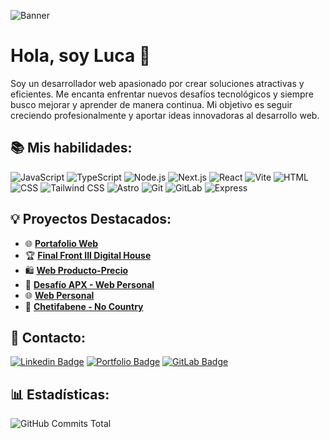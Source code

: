 ![Banner](https://user-images.githubusercontent.com/74038190/241765440-80728820-e06b-4f96-9c9e-9df46f0cc0a5.gif)

# Hola, soy Luca 👋

Soy un desarrollador web apasionado por crear soluciones atractivas y eficientes. Me encanta enfrentar nuevos desafíos tecnológicos y siempre busco mejorar y aprender de manera continua. Mi objetivo es seguir creciendo profesionalmente y aportar ideas innovadoras al desarrollo web.


## 📚 Mis habilidades:

![JavaScript](https://img.shields.io/badge/-JavaScript-f7df1e?style=for-the-badge&logo=javascript&logoColor=white)
![TypeScript](https://img.shields.io/badge/-TypeScript-3178c6?style=for-the-badge&logo=typescript&logoColor=white)
![Node.js](https://img.shields.io/badge/-Node.js-339933?style=for-the-badge&logo=node.js&logoColor=white)
![Next.js](https://img.shields.io/badge/-Next.js-000000?style=for-the-badge&logo=next.js&logoColor=white)
![React](https://img.shields.io/badge/-React-61DAFB?style=for-the-badge&logo=react&logoColor=white)
![Vite](https://img.shields.io/badge/-Vite-646CFF?style=for-the-badge&logo=vite&logoColor=white)
![HTML](https://img.shields.io/badge/-HTML5-E34F26?style=for-the-badge&logo=html5&logoColor=white)
![CSS](https://img.shields.io/badge/-CSS3-1572B6?style=for-the-badge&logo=css3&logoColor=white)
![Tailwind CSS](https://img.shields.io/badge/-Tailwind_CSS-06B6D4?style=for-the-badge&logo=tailwind-css&logoColor=white)
![Astro](https://img.shields.io/badge/-Astro-FF5D01?style=for-the-badge&logo=astro&logoColor=white)
![Git](https://img.shields.io/badge/-Git-F05032?style=for-the-badge&logo=git&logoColor=white)
![GitLab](https://img.shields.io/badge/-GitLab-FC6D26?style=for-the-badge&logo=gitlab&logoColor=white)
![Express](https://img.shields.io/badge/-Express-000000?style=for-the-badge&logo=express&logoColor=white)


## 💡 Proyectos Destacados:

- 🌐 [**Portafolio Web**](https://gitlab.com/lucacarena98/web_personal_2)
- 🏆 [**Final Front III Digital House**](https://github.com/LucaCarena97/Final_FrontIII)
- 🛍️ [**Web Producto-Precio**](https://github.com/LucaCarena97/Web-React)
- 🚀 [**Desafío APX - Web Personal**](https://github.com/LucaCarena97/Web-components?tab=readme-ov-file)
- 🌐 [**Web Personal**](https://gitlab.com/lucacarena98/web_personal)
- 🏢 [**Chetifabene - No Country**](https://github.com/No-Country/c16-24-n-node-react/tree/dev)


## 🚀 Contacto:

[![Linkedin Badge](https://img.shields.io/badge/-Luca%20Carena-0077B5?style=for-the-badge&logo=linkedin&logoColor=white&link=https://www.linkedin.com/in/luca-carena-463855127/)](https://www.linkedin.com/in/luca-carena-463855127/)
[![Portfolio Badge](https://img.shields.io/badge/-%20Portafolio-000000?style=for-the-badge&logo=vercel&logoColor=white&link=https://luca-carena-web.vercel.app/)](https://luca-carena-web.vercel.app/)
[![GitLab Badge](https://img.shields.io/badge/-Mi%20GitLab-FC6D26?style=for-the-badge&logo=gitlab&logoColor=white&link=https://gitlab.com/lucacarena98)](https://gitlab.com/lucacarena98)

## 📊 Estadísticas:
![GitHub Commits Total](https://github-readme-stats.vercel.app/api?username=LucaCarena97&show_icons=true&include_all_commits=true&count_private=true&custom_title=Total%20Commits)

